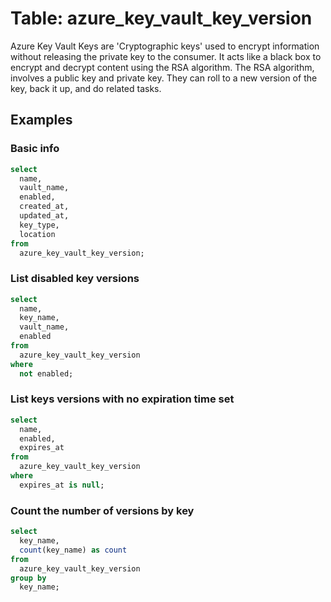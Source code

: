 # Table: azure_key_vault_key_version

Azure Key Vault Keys are 'Cryptographic keys' used to encrypt information without releasing the private key to the consumer. It acts like a black box to encrypt and decrypt content using the RSA algorithm. The RSA algorithm, involves a public key and private key. They can roll to a new version of the key, back it up, and do related tasks.

## Examples

### Basic info

```sql
select
  name,
  vault_name,
  enabled,
  created_at,
  updated_at,
  key_type,
  location
from
  azure_key_vault_key_version;
```

### List disabled key versions

```sql
select
  name,
  key_name,
  vault_name,
  enabled
from
  azure_key_vault_key_version
where
  not enabled;
```

### List keys versions with no expiration time set

```sql
select
  name,
  enabled,
  expires_at
from
  azure_key_vault_key_version
where
  expires_at is null;
```

### Count the number of versions by key

```sql
select
  key_name,
  count(key_name) as count
from
  azure_key_vault_key_version
group by
  key_name;
```
